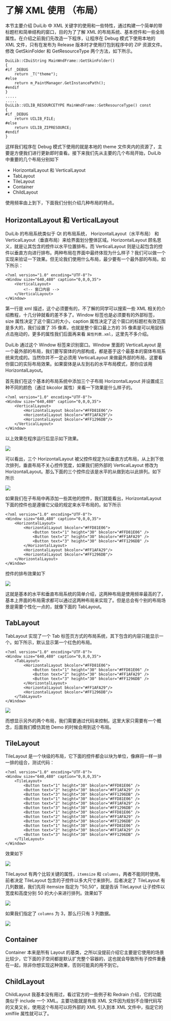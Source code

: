 # 了解 XML 使用 （布局）

本节主要介绍 DuiLib 中 XML 关键字的使用和一些特性，通过构建一个简单的带标题栏和简单结构的窗口，目的为了了解 XML 的布局系统、基本控件和一些全局属性。在介绍之前我们先改造一下程序，让程序在 Debug 模式下使用本地的 XML 文件，只有在发布为 Release 版本时才使用打包到程序中的 ZIP 资源文件。修改 GetSkinFolder 和 GetResourceType 两个方法，如下所示。

```
DuiLib::CDuiString MainWndFrame::GetSkinFolder()
{
#if _DEBUG
	return _T("theme");
#else
	return m_PaintManager.GetInstancePath();
#endif
}
.....
.....
DuiLib::UILIB_RESOURCETYPE MainWndFrame::GetResourceType() const
{
#if _DEBUG
	return UILIB_FILE;
#else
	return UILIB_ZIPRESOURCE;
#endif
}
```

这样我们程序在 Debug 模式下使用的就是本地的 theme 文件夹内的资源了，主要是方便我们进行更新即时查看。接下来我们先从主要的几个布局开始，DuiLib 中重要的几个布局分别如下

 - HorizontalLayout 和 VerticalLayout
 - TabLayout
 - TileLayout
 - Container
 - ChildLayout

使用频率由上到下，下面我们分别介绍几种布局的特点。

## HorizontalLayout 和 VerticalLayout

DuiLib 的布局系统类似于 Qt 的布局系统， HorizontalLayout（水平布局） 和 VerticalLayout（垂直布局）来给界面划分整体区域。HorizontalLayout 顾名思义，就是让其包含的控件以水平位置排布。而 VerticalLayout 则是让起包含的控件以垂直方向进行排布。两种布局在界面中最终体现为什么样子？我们可以做一个实现来验证一下效果。但无论我们使用什么布局，最少要有一个最外部的布局。如下所示：

```
<?xml version="1.0" encoding="UTF-8"?>
<Window size="640,480" caption="0,0,0,35">
	<VerticalLayout>
		<!-- 窗口内容 -->
	</VerticalLayout>
</Window>
```

第一行是 xml 描述，这个必须要有的，不了解的同学可以搜索一些 XML 相关的介绍教程，十几分钟就看的差不多了。Window 标签也是必须要有的外部标签，size 属性决定了这个窗口的大小，caption 属性决定了这个窗口的标题栏有效范围是多大的，我们设置了 35 像素，也就是整个窗口最上方的 35 像素是可以用鼠标点击拖动的，更多的属性我们后面再来看 `属性列表.xml`，这里先不多介绍。

DuiLib 通过这个 Window 标签来识别窗口。Window 里面的 VerticalLayout 是一个最外部的布局，我们要写窗体的内部构成，都是基于这个最基本的窗体布局系统来完成的。当然你并不一定必须用 VerticalLayout 来做最外部的布局，这要看你窗口的实际布局效果。如果窗体是从左到右的水平布局模式，那你应该用 HorizontalLayout。

首先我们在这个基本的布局系统中添加三个子布局 HorizontalLayout 并设置成三种不同的颜色（通过 bkcolor 属性）来看一下效果是什么样子的。

```
<?xml version="1.0" encoding="UTF-8"?>
<Window size="640,480" caption="0,0,0,35">
	<VerticalLayout>
		<HorizontalLayout bkcolor="#FFD81E06"/>
		<HorizontalLayout bkcolor="#FF1AFA29"/>
		<HorizontalLayout bkcolor="#FF1296DB"/>
	</VerticalLayout>
</Window>
```

以上效果在程序运行后显示如下效果。

<img src="../images/2018-04-29_17-23-43.png" />

可以看出，三个 HorizontalLayout 被父控件规定为以垂直方式布局，从上到下依次排列，垂直布局不关心控件宽度，如果我们把外部的 VerticalLayout 修改为 HorizontalLayout。那么下面的三个控件应该是水平的从做到右以此排列。如下所示

<img src="../images/2018-04-29_17-24-06.png" />

如果我们在子布局中再添加一些其他的控件，我们就能看出，HorizontalLayout 下面的控件也是遵循它父级的规定来水平布局的。如下所示

```
<?xml version="1.0" encoding="UTF-8"?>
<Window size="640,480" caption="0,0,0,35">
	<HorizontalLayout>
		<HorizontalLayout bkcolor="#FFD81E06">
			<Button text="1" height="30" bkcolor="#FFD81E06" />
			<Button text="2" height="30" bkcolor="#FF1AFA29" />
			<Button text="3" height="30" bkcolor="#FF1296DB" />
		</HorizontalLayout>
		<HorizontalLayout bkcolor="#FF1AFA29"/>
		<HorizontalLayout bkcolor="#FF1296DB"/>
	</HorizontalLayout>
</Window>
```

控件的排布效果如下

<img src="../images/2018-04-29_17-24-54.png" />

这就是基本的水平和垂直布局系统的简单介绍，这两种布局是使用频率最高的了，基本上界面的布局需求都可以通过这两种布局来实现了。但是总会有个别的布局场景是需要个性化一点的，就像下面的 TabLayout。

## TabLayout

TabLayout 实现了一个 Tab 标签页方式的布局系统，其下包含的内容只能显示一个。如下所示，默认显示第一个红色的布局。

```
<?xml version="1.0" encoding="UTF-8"?>
<Window size="640,480" caption="0,0,0,35">
	<TabLayout>
		<HorizontalLayout bkcolor="#FFD81E06">
			<Button text="1" height="30" bkcolor="#FFD81E06" />
			<Button text="2" height="30" bkcolor="#FF1AFA29" />
			<Button text="3" height="30" bkcolor="#FF1296DB" />
		</HorizontalLayout>
		<HorizontalLayout bkcolor="#FF1AFA29"/>
		<HorizontalLayout bkcolor="#FF1296DB"/>
	</TabLayout>
</Window>
```

<img src="../images/2018-04-29_17-25-17.png" />

而想显示另外的两个布局，我们需要通过代码来控制。这里大家只需要有一个概念，后面我们模仿其他 Demo 的时候会用到这个布局。

## TileLayout

TileLayout 是一个块级的布局，它下面的控件都会以块为单位，像麻将一样一排一排的组合，测试代码：

```
<?xml version="1.0" encoding="UTF-8"?>
<Window size="640,480" caption="0,0,0,35">
	<TileLayout>
		<Button text="1" height="30" bkcolor="#FFD81E06" />
		<Button text="2" height="30" bkcolor="#FF1AFA29" />
		<Button text="3" height="30" bkcolor="#FF1296DB" />
		<Button text="1" height="30" bkcolor="#FFD81E06" />
		<Button text="2" height="30" bkcolor="#FF1AFA29" />
		<Button text="3" height="30" bkcolor="#FF1296DB" />
		<Button text="1" height="30" bkcolor="#FFD81E06" />
		<Button text="2" height="30" bkcolor="#FF1AFA29" />
		<Button text="3" height="30" bkcolor="#FF1296DB" />
		<Button text="1" height="30" bkcolor="#FFD81E06" />
		<Button text="2" height="30" bkcolor="#FF1AFA29" />
		<Button text="3" height="30" bkcolor="#FF1296DB" />
	</TileLayout>
</Window>
```

效果如下

<img src="../images/2018-04-29_17-26-21.png" />

TileLayout 有两个比较关键的属性，`itemsize` 和 `columns`，两者不能同时使用。前者决定 TileLayout 包含的子控件以多大尺寸来排列，后者决定了 TileLayout 有几列数据，我们先将 itemsize 指定为 "50,50"，就是告诉 TileLayout 让子控件以宽度和高度分别 50 的大小来进行排列。效果如下

<img src="../images/2018-04-29_17-26-42.png" />

如果我们指定了 `columns` 为 3，那么行只有 3 列数据。

<img src="../images/2018-04-29_17-27-02.png" />

## Container

Container 本来是所有 Layout 的基类，之所以没提前介绍它主要是它使用的场景比较少，它下面的子空间都是默认扩充整个容器的，这也就会导致所有子控件重叠在一起，除非你想实现这种效果，否则可能真的用不到它。

## ChildLayout

ChildLayout 我基本没有用过，看过官方的一些例子和 Redrain 介绍，它的功能类似于 include 一个 XML。主要功能就是有些 XML 文件因为规划不合理代码写的又臭又长，使用这个布局可以将外部的 XML 引入到本 XML 文件中，指定它的 xmlfile 属性就可以了。
